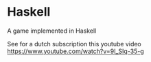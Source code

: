# Haskell
A game implemented in Haskell

See for a dutch subscription this youtube video
https://www.youtube.com/watch?v=9I_SIq-35-g
